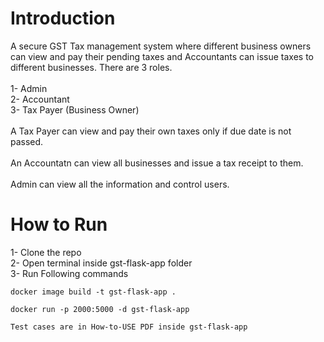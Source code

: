 <h1>Introduction</h1>
A secure GST Tax management system where different business owners can view and pay their pending taxes and Accountants can issue taxes to different businesses.
There are 3 roles.<br><br>
<l>1- Admin</l><br>
<l>2- Accountant</l><br>
<l>3- Tax Payer (Business Owner)</l><br>
<br>
<l>A Tax Payer can view and pay their own taxes only if due date is not passed.</l><br><br>
<l>An Accountatn can view all businesses and issue a tax receipt to them.</l><br><br>
<l>Admin can view all the information and control users.</l><br>

<h1>How to Run</h1>

<l>1- Clone the repo</l><br>
<l>2- Open terminal inside gst-flask-app folder</l><br>
<l>3- Run Following commands</l><br>

```
docker image build -t gst-flask-app .

docker run -p 2000:5000 -d gst-flask-app
```

```
Test cases are in How-to-USE PDF inside gst-flask-app
```

